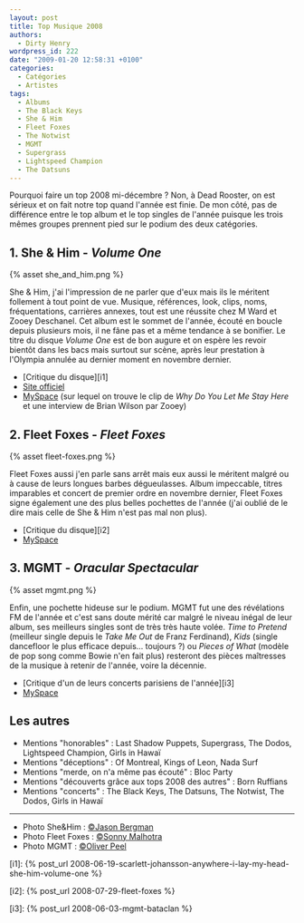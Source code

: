 ```yaml
---
layout: post
title: Top Musique 2008
authors:
  - Dirty Henry
wordpress_id: 222
date: "2009-01-20 12:58:31 +0100"
categories:
  - Catégories
  - Artistes
tags:
  - Albums
  - The Black Keys
  - She & Him
  - Fleet Foxes
  - The Notwist
  - MGMT
  - Supergrass
  - Lightspeed Champion
  - The Datsuns
---
```


Pourquoi faire un top 2008 mi-décembre ? Non, à Dead Rooster, on est sérieux et
on fait notre top quand l'année est finie. De mon côté, pas de différence entre
le top album et le top singles de l'année puisque les trois mêmes groupes
prennent pied sur le podium des deux catégories.

## 1. She & Him - _Volume One_

{% asset she_and_him.png %}

She & Him, j'ai l'impression de ne parler que d'eux mais ils le méritent
follement à tout point de vue. Musique, références, look, clips, noms,
fréquentations, carrières annexes, tout est une réussite chez M Ward et Zooey
Deschanel. Cet album est le sommet de l'année, écouté en boucle depuis plusieurs
mois, il ne fâne pas et a même tendance à se bonifier. Le titre du disque
_Volume One_ est de bon augure et on espère les revoir bientôt dans les bacs
mais surtout sur scène, après leur prestation à l'Olympia annulée au dernier
moment en novembre dernier.

- [Critique du disque][i1]
- [Site officiel](http://www.sheandhim.com/)
- [MySpace](http://www.myspace.com/sheandhim) (sur lequel on trouve le clip de
  _Why Do You Let Me Stay Here_ et une interview de Brian Wilson par Zooey)

## 2. Fleet Foxes - _Fleet Foxes_

{% asset fleet-foxes.png %}

Fleet Foxes aussi j'en parle sans arrêt mais eux aussi le méritent malgré ou à
cause de leurs longues barbes dégueulasses. Album impeccable, titres imparables
et concert de premier ordre en novembre dernier, Fleet Foxes signe également une
des plus belles pochettes de l'année (j'ai oublié de le dire mais celle de She &
Him n'est pas mal non plus).

- [Critique du disque][i2]
- [MySpace](http://www.myspace.com/fleetfoxes)

## 3. MGMT - _Oracular Spectacular_

{% asset mgmt.png %}

Enfin, une pochette hideuse sur le podium. MGMT fut une des révélations FM de
l'année et c'est sans doute mérité car malgré le niveau inégal de leur album,
ses meilleurs singles sont de très très haute volée. _Time to Pretend_ (meilleur
single depuis le _Take Me Out_ de Franz Ferdinand), _Kids_ (single dancefloor le
plus efficace depuis… toujours ?) ou _Pieces of What_ (modèle de pop song comme
Bowie n'en fait plus) resteront des pièces maîtresses de la musique à retenir de
l'année, voire la décennie.

- [Critique d'un de leurs concerts parisiens de l'année][i3]
- [MySpace](http://www.myspace.com/mgmt)

## Les autres

- Mentions "honorables" : Last Shadow Puppets, Supergrass, The Dodos, Lightspeed
  Champion, Girls in Hawaï
- Mentions "déceptions" : Of Montreal, Kings of Leon, Nada Surf
- Mentions "merde, on n'a même pas écouté" : Bloc Party
- Mentions "découverts grâce aux tops 2008 des autres" : Born Ruffians
- Mentions "concerts" : The Black Keys, The Datsuns, The Notwist, The Dodos,
  Girls in Hawaï

---

- Photo She&Him : [©Jason Bergman](http://www.flickr.com/photos/jberg/)
- Photo Fleet Foxes : [©Sonny Malhotra](http://www.flickr.com/photos/sonny6/)
- Photo MGMT : [©Oliver Peel](http://www.flickr.com/photos/oliverpeel/)

[i1]:
{% post_url 2008-06-19-scarlett-johansson-anywhere-i-lay-my-head-she-him-volume-one %}

[i2]: {% post_url 2008-07-29-fleet-foxes %}

[i3]: {% post_url 2008-06-03-mgmt-bataclan %}
